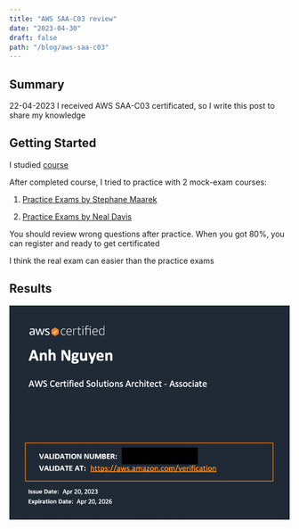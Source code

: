 ```yaml
---
title: "AWS SAA-C03 review"
date: "2023-04-30"
draft: false
path: "/blog/aws-saa-c03"
---
```


## Summary

22-04-2023 I received AWS SAA-C03 certificated, so I write this post to share my knowledge

## Getting Started

I studied [course](https://www.udemy.com/course/aws-certified-solutions-architect-associate-saa-c03/)

After completed course, I tried to practice with 2 mock-exam courses:

1. [Practice Exams by Stephane Maarek](https://www.udemy.com/course/practice-exams-aws-certified-solutions-architect-associate/)

2. [Practice Exams by Neal Davis](https://www.udemy.com/course/aws-certified-solutions-architect-associate-practice-tests-k/)

You should review wrong questions after practice. When you got 80%, you can register and ready to get certificated

I think the real exam can easier than the practice exams

## Results

![certificated](../images/aws-saa-c03.png)